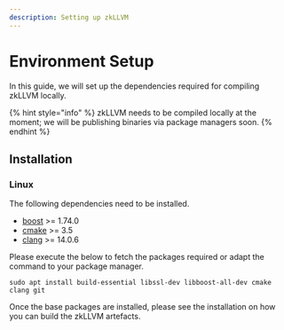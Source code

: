 ```yaml
---
description: Setting up zkLLVM
---
```


# Environment Setup

In this guide, we will set up the dependencies required for compiling zkLLVM locally.

{% hint style="info" %}
zkLLVM needs to be compiled locally at the moment; we will be publishing binaries via package managers soon.
{% endhint %}

## Installation

### Linux

The following dependencies need to be installed.

* [boost](https://www.boost.org/) >= 1.74.0
* [cmake](https://cmake.org/) >= 3.5
* [clang](https://clang.llvm.org/) >= 14.0.6

Please execute the below to fetch the packages required or adapt the command to your package manager.

```shell
sudo apt install build-essential libssl-dev libboost-all-dev cmake clang git
```

Once the base packages are installed, please see the installation on how you can build the zkLLVM artefacts.
